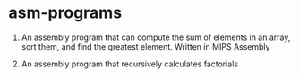 # asm-programs
1) An assembly program that can compute the sum of elements in an array, sort them, and find the greatest element. Written in MIPS Assembly 

2) An assembly program that recursively calculates factorials
